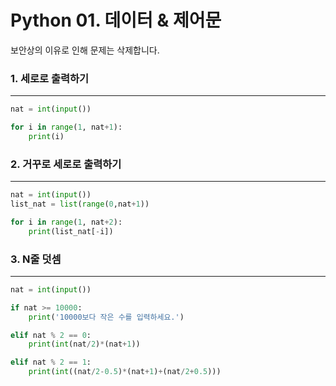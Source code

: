 # Python 01. 데이터 & 제어문

보안상의 이유로 인해 문제는 삭제합니다.



### 1. 세로로 출력하기



---

```python
nat = int(input())

for i in range(1, nat+1):
    print(i)
```





### 2. 거꾸로 세로로 출력하기



---

```python
nat = int(input())
list_nat = list(range(0,nat+1))

for i in range(1, nat+2):
    print(list_nat[-i])
```



### 3. N줄 덧셈



---

```python
nat = int(input())

if nat >= 10000:
    print('10000보다 작은 수를 입력하세요.')

elif nat % 2 == 0:
    print(int(nat/2)*(nat+1))

elif nat % 2 == 1:
    print(int((nat/2-0.5)*(nat+1)+(nat/2+0.5)))
```

